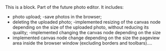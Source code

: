 This is a block. Part of the future photo editor. It includes:
- photo upload;
-save photos in the browser;
- deleting the uploaded photo;
-implemented resizing of the canvas node depending on the size of the uploaded photo, without reducing its quality;
-implemented changing the canvas node depending on the size
- implemented canvas node change depending on the size
the pageview area inside the browser window (excluding borders and toolbars)....
